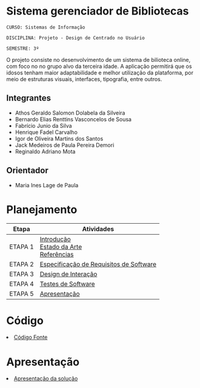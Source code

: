 # Sistema gerenciador de Bibliotecas 

`CURSO: Sistemas de Informação`

`DISCIPLINA: Projeto - Design de Centrado no Usuário`

`SEMESTRE: 3º`

O projeto consiste no desenvolvimento de um sistema de bilioteca online, com foco no no grupo alvo da terceira idade. A aplicação permitirá que os idosos tenham maior adaptabilidade e melhor utilização da plataforma, por meio de estruturas visuais, interfaces, tipografia, entre outros. 





## Integrantes

* Athos Geraldo Salomon Dolabela da Silveira
* Bernardo Elias Renttins Vasconcelos de Sousa
* Fabrício Junio da Silva
* Henrique Fadel Carvalho
* Igor de Oliveira Martins dos Santos
* Jack Medeiros de Paula Pereira Demori
* Reginaldo Adriano Mota

## Orientador

* Maria Ines Lage de Paula

# Planejamento

| Etapa         | Atividades |
|  :----:   | ----------- |
| ETAPA 1         |[Introdução](docs/introducao.md) <br> [Estado da Arte](docs/estado.md) <br> [Referências](docs/referencias.md) |
| ETAPA 2         |[Especificação de Requisitos de Software](docs/especificacao.md) |
| ETAPA 3         |[Design de Interação](docs/design.md) |
| ETAPA 4        |[Testes de Software](docs/testes.md) |
| ETAPA 5         | [Apresentação](docs/apresentacao.md) |


# Código

<li><a href="src/codigo.md"> Código Fonte</a></li>

# Apresentação

<li><a href="docs/apresentacao.md"> Apresentação da solução</a></li>
